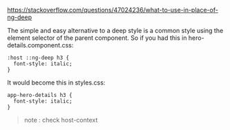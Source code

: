 https://stackoverflow.com/questions/47024236/what-to-use-in-place-of-ng-deep

The simple and easy alternative to a deep style is a common style using the element selector of the parent component. 
So if you had this in hero-details.component.css:

    :host ::ng-deep h3 {
      font-style: italic;
    }

It would become this in styles.css:

    app-hero-details h3 {
      font-style: italic;
    }

> note : check host-context
